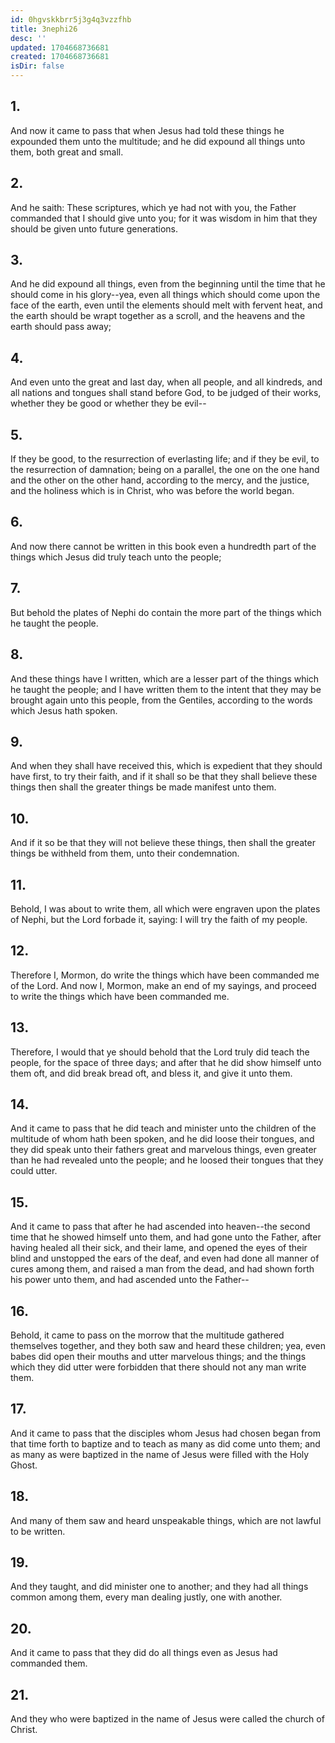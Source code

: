 ```yaml
---
id: 0hgvskkbrr5j3g4q3vzzfhb
title: 3nephi26
desc: ''
updated: 1704668736681
created: 1704668736681
isDir: false
---
```

## 1.
And now it came to pass that when Jesus had told these things he expounded them unto the multitude; and he did expound all things unto them, both great and small.
## 2.
And he saith: These scriptures, which ye had not with you, the Father commanded that I should give unto you; for it was wisdom in him that they should be given unto future generations.
## 3.
And he did expound all things, even from the beginning until the time that he should come in his glory--yea, even all things which should come upon the face of the earth, even until the elements should melt with fervent heat, and the earth should be wrapt together as a scroll, and the heavens and the earth should pass away;
## 4.
And even unto the great and last day, when all people, and all kindreds, and all nations and tongues shall stand before God, to be judged of their works, whether they be good or whether they be evil--
## 5.
If they be good, to the resurrection of everlasting life; and if they be evil, to the resurrection of damnation; being on a parallel, the one on the one hand and the other on the other hand, according to the mercy, and the justice, and the holiness which is in Christ, who was before the world began.
## 6.
And now there cannot be written in this book even a hundredth part of the things which Jesus did truly teach unto the people;
## 7.
But behold the plates of Nephi do contain the more part of the things which he taught the people.
## 8.
And these things have I written, which are a lesser part of the things which he taught the people; and I have written them to the intent that they may be brought again unto this people, from the Gentiles, according to the words which Jesus hath spoken.
## 9.
And when they shall have received this, which is expedient that they should have first, to try their faith, and if it shall so be that they shall believe these things then shall the greater things be made manifest unto them.
## 10.
And if it so be that they will not believe these things, then shall the greater things be withheld from them, unto their condemnation.
## 11.
Behold, I was about to write them, all which were engraven upon the plates of Nephi, but the Lord forbade it, saying: I will try the faith of my people.
## 12.
Therefore I, Mormon, do write the things which have been commanded me of the Lord. And now I, Mormon, make an end of my sayings, and proceed to write the things which have been commanded me.
## 13.
Therefore, I would that ye should behold that the Lord truly did teach the people, for the space of three days; and after that he did show himself unto them oft, and did break bread oft, and bless it, and give it unto them.
## 14.
And it came to pass that he did teach and minister unto the children of the multitude of whom hath been spoken, and he did loose their tongues, and they did speak unto their fathers great and marvelous things, even greater than he had revealed unto the people; and he loosed their tongues that they could utter.
## 15.
And it came to pass that after he had ascended into heaven--the second time that he showed himself unto them, and had gone unto the Father, after having healed all their sick, and their lame, and opened the eyes of their blind and unstopped the ears of the deaf, and even had done all manner of cures among them, and raised a man from the dead, and had shown forth his power unto them, and had ascended unto the Father--
## 16.
Behold, it came to pass on the morrow that the multitude gathered themselves together, and they both saw and heard these children; yea, even babes did open their mouths and utter marvelous things; and the things which they did utter were forbidden that there should not any man write them.
## 17.
And it came to pass that the disciples whom Jesus had chosen began from that time forth to baptize and to teach as many as did come unto them; and as many as were baptized in the name of Jesus were filled with the Holy Ghost.
## 18.
And many of them saw and heard unspeakable things, which are not lawful to be written.
## 19.
And they taught, and did minister one to another; and they had all things common among them, every man dealing justly, one with another.
## 20.
And it came to pass that they did do all things even as Jesus had commanded them.
## 21.
And they who were baptized in the name of Jesus were called the church of Christ.
